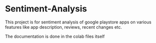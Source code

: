 # Sentiment-Analysis
This project is for sentiment analysis of google playstore apps on various features like app description, reviews, recent changes etc.

The documentation is done in the colab files itself

